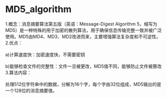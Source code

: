# MD5_algorithm
1.概念：消息摘要算法第五版（英语：Message-Digest Algorithm 5，缩写为MD5）是一种特殊的用于加密的散列算法，用于确保信息传输完整一致并被广泛使用。MD5由MD4、MD3、MD2改进而来，主要增强算法复杂度和不可逆性。 <br />
2.优点： <br />
     <br/> a)计算速度快：加密速度快，不需要密钥 <br />
     <br/> b)能够检查文件的完整性：文件一旦被更改，MD5值不同，能够防止文件被篡改 <br />
3.算法内容： <br />
     <br/> 处理512位字符串中的数据，分解为16个字，每个字由32位组成，MD5输出的是一个128位的消息摘要值。 <br />
